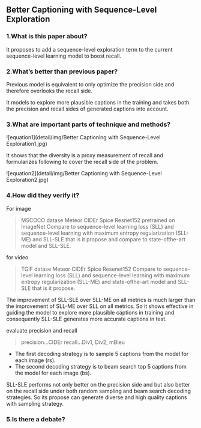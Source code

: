 ## Better Captioning with Sequence-Level Exploration

### 1.What is this paper about?

It proposes to add a sequence-level exploration term to the current sequence-level learning model to boost recall.

### 2.What’s better than previous paper?

Previous model is equivalent to only optimize the precision side and therefore overlooks the recall side.

It models to explore more plausible captions in the training and takes both the precision and recall sides of generated captions into account. 

### 3.What are important parts of technique and methods?

![equation1](detail/img/Better Captioning with Sequence-Level Exploration1.jpg)

It shows that the diversity is a proxy measurement of recall and formularizes following to cover the recall side of the problem.

![equation2](detail/img/Better Captioning with Sequence-Level Exploration2.jpg) 


### 4.How did they verify it?

For image
> MSCOCO datase
> Meteor CIDEr Spice
> Resnet152 pretrained on ImageNet
> Compare to sequence-level learning loss (SLL) and sequence-level learning with maximum entropy regularization (SLL-ME) and SLL-SLE that is it propose and compare to state-ofthe-art model and SLL-SLE.


for video
> TGIF datase
> Meteor CIDEr Spice
> Resenet152 
> Compare to sequence-level learning loss (SLL) and sequence-level learning with maximum entropy regularization (SLL-ME) and state-ofthe-art model and SLL-SLE that is it propose.

The improvement of SLL-SLE over SLL-ME on all metrics is much larger than the improvement of SLL-ME over SLL on all metrics. So it shows effective in guiding the model to explore more plausible captions in training and consequently SLL-SLE generates more accurate captions in test.


evaluate precision and recall
> precision...CIDEr
> recall...Div1, Div2, mBleu

- The first decoding strategy is to sample 5 captions from the model for each image (rs).
- The second decoding strategy is to beam search top 5 captions from the model for each image (bs).

SLL-SLE performs not only better on the precision side and but also better on the recall side under both random sampling and beam search decoding strategies. So its propose can generate diverse and high quality captions with sampling strategy.

### 5.Is there a debate?
